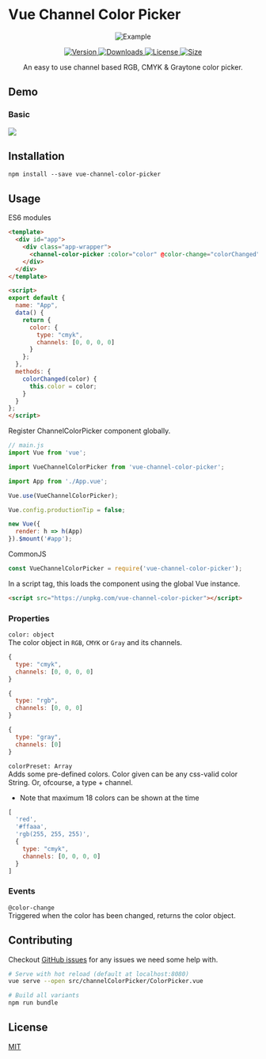 # Vue Channel Color Picker

<p align="center">
  <img src="https://raw.githubusercontent.com/stijlbreuk/vue-channel-color-picker/master/images/channel-picker-example.gif" alt="Example"/>
</p>

<p align="center">

<a href="https://www.npmjs.com/package/vue-channel-color-picker">
    <img src="https://img.shields.io/npm/v/vue-channel-color-picker.svg" alt="Version"/>
</a>
<a href="https://www.npmjs.com/package/vue-channel-color-picker">
    <img src="https://img.shields.io/npm/dt/vue-channel-color-picker.svg" alt="Downloads"/>
</a>
<a href="https://www.npmjs.com/package/vue-channel-color-picker">
    <img src="https://img.shields.io/npm/l/vue-channel-color-picker.svg" alt="License"/>
</a>
<a href="https://www.npmjs.com/package/vue-channel-color-picker">
    <img src="https://img.badgesize.io/https://unpkg.com/vue-channel-color-picker" alt="Size"/>
</a>

</p>

<p align="center">
An easy to use channel based RGB, CMYK & Graytone color picker.
</p>

## Demo

### Basic

<a href="https://codesandbox.io/s/vue-channel-color-picker-do7xu?fontsize=14" target="_blank"><img src="https://codesandbox.io/static/img/play-codesandbox.svg"/></a>

## Installation

```
npm install --save vue-channel-color-picker
```

## Usage

ES6 modules

```HTML
<template>
  <div id="app">
    <div class="app-wrapper">
      <channel-color-picker :color="color" @color-change="colorChanged" />
    </div>
  </div>
</template>

<script>
export default {
  name: "App",
  data() {
    return {
      color: {
        type: "cmyk",
        channels: [0, 0, 0, 0]
      }
    };
  },
  methods: {
    colorChanged(color) {
      this.color = color;
    }
  }
};
</script>
```

Register ChannelColorPicker component globally.

```Javascript
// main.js
import Vue from 'vue';

import VueChannelColorPicker from 'vue-channel-color-picker';

import App from './App.vue';

Vue.use(VueChannelColorPicker);

Vue.config.productionTip = false;

new Vue({
  render: h => h(App)
}).$mount('#app');
```

CommonJS

```JavaScript
const VueChannelColorPicker = require('vue-channel-color-picker');
```

In a script tag, this loads the component using the global Vue instance.

```HTML
<script src="https://unpkg.com/vue-channel-color-picker"></script>
```

### Properties

`color: object`\
The color object in `RGB`, `CMYK` or `Gray` and its channels.

```Javascript
{
  type: "cmyk",
  channels: [0, 0, 0, 0]
}
```

```Javascript
{
  type: "rgb",
  channels: [0, 0, 0]
}
```

```Javascript
{
  type: "gray",
  channels: [0]
}
```

`colorPreset: Array`\
Adds some pre-defined colors.
Color given can be any css-valid color String.
Or, ofcourse, a type + channel.

- Note that maximum 18 colors can be shown at the time

```Javascript
[
  'red',
  '#ffaaa',
  'rgb(255, 255, 255)',
  {
    type: "cmyk",
    channels: [0, 0, 0, 0]
  }
]
```

### Events

`@color-change`\
Triggered when the color has been changed, returns the color object.

## Contributing

Checkout [GitHub issues](https://github.com/stijlbreuk/vue-channel-color-picker/issues) for any issues we need some help with.

```bash
# Serve with hot reload (default at localhost:8080)
vue serve --open src/channelColorPicker/ColorPicker.vue

# Build all variants
npm run bundle
```

## License

[MIT](https://github.com/stijlbreuk/vue-channel-color-picker/blob/master/LICENSE)
